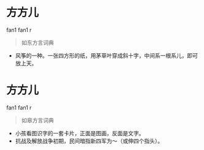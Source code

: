 # 方方儿
fan1 fan1 r
> 如东方言词典
- 风筝的一种。一张四方形的纸，用茅草叶穿成斜十字，中间系一根系儿，即可放上天。

# 方方儿
fan1 fan1 r
> 如皋方言词典
- 小孩看图识字的一套卡片，正面是图画，反面是文字。
- 抗战及解放战争初期，民间暗指新四军为～（或伸四个指头）。
